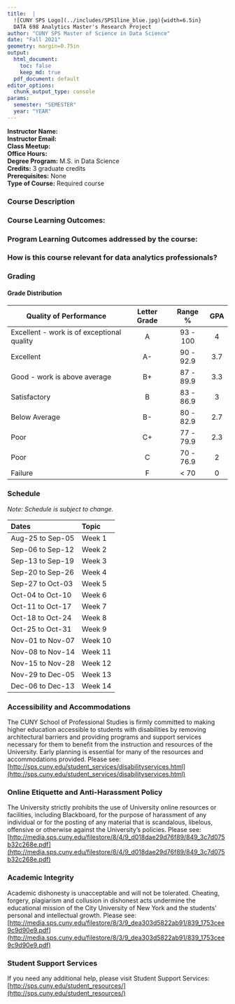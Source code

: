 ```yaml
---
title:  |
  ![CUNY SPS Logo](../includes/SPS1line_blue.jpg){width=6.5in}  
  DATA 698 Analytics Master's Research Project
author: "CUNY SPS Master of Science in Data Science"
date: "Fall 2021"
geometry: margin=0.75in
output:
  html_document:
    toc: false
    keep_md: true
  pdf_document: default
editor_options: 
  chunk_output_type: console
params:
  semester: "SEMESTER"
  year: "YEAR"
---
```




**Instructor Name:**  
**Instructor Email:**  
**Class Meetup:**   
**Office Hours:**   
**Degree Program:** M.S. in Data Science  
**Credits:** 3 graduate credits  
**Prerequisites:** None  
**Type of Course:** Required course  


### Course Description



### Course Learning Outcomes:



### Program Learning Outcomes addressed by the course:



### How is this course relevant for data analytics professionals?



### Grading




#### Grade Distribution

Quality of Performance                     | Letter Grade | Range %   | GPA  |
-------------------------------------------|:------------:|:---------:|:----:|
Excellent - work is of exceptional quality |      A       | 93 - 100  |  4   |
Excellent                                  |      A-      | 90 - 92.9 | 3.7  |
Good - work is above average               |      B+      | 87 - 89.9 | 3.3  |
Satisfactory                               |      B       | 83 - 86.9 |  3   |
Below Average                              |      B-      | 80 - 82.9 | 2.7  |
Poor                                       |      C+      | 77 - 79.9 | 2.3  |
Poor                                       |      C       | 70 - 76.9 |  2   |
Failure                                    |      F       |   < 70    |  0   |

### Schedule

*Note: Schedule is subject to change.*

<table class="table table-striped table-hover" style="margin-left: auto; margin-right: auto;">
 <thead>
  <tr>
   <th style="text-align:left;"> Dates </th>
   <th style="text-align:left;"> Topic </th>
  </tr>
 </thead>
<tbody>
  <tr>
   <td style="text-align:left;"> Aug-25 to Sep-05 </td>
   <td style="text-align:left;"> Week 1 </td>
  </tr>
  <tr>
   <td style="text-align:left;"> Sep-06 to Sep-12 </td>
   <td style="text-align:left;"> Week 2 </td>
  </tr>
  <tr>
   <td style="text-align:left;"> Sep-13 to Sep-19 </td>
   <td style="text-align:left;"> Week 3 </td>
  </tr>
  <tr>
   <td style="text-align:left;"> Sep-20 to Sep-26 </td>
   <td style="text-align:left;"> Week 4 </td>
  </tr>
  <tr>
   <td style="text-align:left;"> Sep-27 to Oct-03 </td>
   <td style="text-align:left;"> Week 5 </td>
  </tr>
  <tr>
   <td style="text-align:left;"> Oct-04 to Oct-10 </td>
   <td style="text-align:left;"> Week 6 </td>
  </tr>
  <tr>
   <td style="text-align:left;"> Oct-11 to Oct-17 </td>
   <td style="text-align:left;"> Week 7 </td>
  </tr>
  <tr>
   <td style="text-align:left;"> Oct-18 to Oct-24 </td>
   <td style="text-align:left;"> Week 8 </td>
  </tr>
  <tr>
   <td style="text-align:left;"> Oct-25 to Oct-31 </td>
   <td style="text-align:left;"> Week 9 </td>
  </tr>
  <tr>
   <td style="text-align:left;"> Nov-01 to Nov-07 </td>
   <td style="text-align:left;"> Week 10 </td>
  </tr>
  <tr>
   <td style="text-align:left;"> Nov-08 to Nov-14 </td>
   <td style="text-align:left;"> Week 11 </td>
  </tr>
  <tr>
   <td style="text-align:left;"> Nov-15 to Nov-28 </td>
   <td style="text-align:left;"> Week 12 </td>
  </tr>
  <tr>
   <td style="text-align:left;"> Nov-29 to Dec-05 </td>
   <td style="text-align:left;"> Week 13 </td>
  </tr>
  <tr>
   <td style="text-align:left;"> Dec-06 to Dec-13 </td>
   <td style="text-align:left;"> Week 14 </td>
  </tr>
</tbody>
</table>


### Accessibility and Accommodations

The CUNY School of Professional Studies is firmly committed to making higher education accessible to students with disabilities by removing architectural barriers and providing programs and support services necessary for them to benefit from the instruction and resources of the University. Early planning is essential for many of the resources and accommodations provided. Please see: [http://sps.cuny.edu/student_services/disabilityservices.html](http://sps.cuny.edu/student_services/disabilityservices.html)


### Online Etiquette and Anti-Harassment Policy

The University strictly prohibits the use of University online resources or facilities, including Blackboard, for the purpose of harassment of any individual or for the posting of any material that is scandalous, libelous, offensive or otherwise against the University’s policies.  Please see: [http://media.sps.cuny.edu/filestore/8/4/9_d018dae29d76f89/849_3c7d075b32c268e.pdf](http://media.sps.cuny.edu/filestore/8/4/9_d018dae29d76f89/849_3c7d075b32c268e.pdf)


### Academic Integrity

Academic dishonesty is unacceptable and will not be tolerated. Cheating, forgery, plagiarism and collusion in dishonest acts undermine the educational mission of the City University of New York and the students' personal and intellectual growth. Please see: [http://media.sps.cuny.edu/filestore/8/3/9_dea303d5822ab91/839_1753cee9c9d90e9.pdf](http://media.sps.cuny.edu/filestore/8/3/9_dea303d5822ab91/839_1753cee9c9d90e9.pdf)


### Student Support Services

If you need any additional help, please visit Student Support Services:
[http://sps.cuny.edu/student_resources/](http://sps.cuny.edu/student_resources/)

